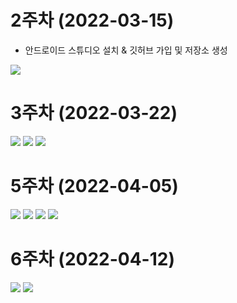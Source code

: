 # 2주차 (2022-03-15)
- 안드로이드 스튜디오 설치 & 깃허브 가입 및 저장소 생성

<img width="" height="" src="./pic/2st.PNG"></img>

# 3주차 (2022-03-22)

<img width="" height="" src="./pic/3주차_메인.PNG"></img>
<img width="" height="" src="./pic/3주차_네이버.PNG"></img>
<img width="" height="" src="./pic/3주차_전화걸기.PNG"></img>

# 5주차 (2022-04-05)

<img width="" height="" src="./pic/5주차_am.PNG"></img>
<img width="" height="" src="./pic/5주차_ma.PNG"></img>
<img width="" height="" src="./pic/5주차_결과1.PNG"></img>
<img width="" height="" src="./pic/5주차_결과2.PNG"></img>

# 6주차 (2022-04-12)

<img width="" height="" src="./pic/6주차_width.PNG"></img>
<img width="" height="" src="./pic/6주차_height.PNG"></img>

